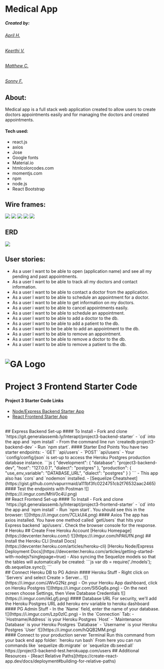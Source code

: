 # Medical App
##### Created by:
###### [April H.](https://git.generalassemb.ly/AprilHickman)
###### [Keerthi V.](https://git.generalassemb.ly/keerthi-vel)
###### [Matthew C.](https://git.generalassemb.ly/MCrawford)
###### [Sonny F.](https://git.generalassemb.ly/SonnyFishback)
## About:
Medical app is a full stack  web application created to allow users to create doctors appointments easily and for managing the  doctors and  created appointments.
#### Tech used:
- react.js
- axios
- Jose
- Google fonts
- Material.io
- htmlcolorcodes.com
- momentjs.com
- npm
- node.js
- React Bootstrap
## Wire frames:
<img src="src/images/appointments-wf.png"></img>
<img src="src/images/doctor-wf.jpg"></img>
<img src="src/images/doctors-wf.png"></img>
<img src="src/images/form-wf.png"></img>
<img src="src/images/navagation-wf.png"></img>
## ERD
<img src="src/images/_ERDiagram.jpg"></img>
## User stories:
 - As a user I want to be able to open (application name) and see all my pending and past   appointments.
- As a user I want to be able to track all my doctors and contact information.
- As a user I want to be able to contact a doctor from the application.
- As a user I want to be able to schedule an appointment for a doctor.
- As a user I want to be able to get information on my doctors.
- As a user i want to be able to cancel appointments easily.
- As a user I want to be able to schedule an appointment.
- As a user I want to be able to add a doctor to the db.
- As a user I want to be able to add a patient to the db.
- As a user I want to be be able to add an appointment to the db.
- As a user I want to be able to remove an appointment.
- As a user I want to be able to remove a doctor to the db.
- As a user I want to be able to remove a patient to the db.
# ![GA Logo](https://ga-dash.s3.amazonaws.com/production/assets/logo-9f88ae6c9c3871690e33280fcf557f33.png) 
# Project 3 Frontend Starter Code
#### Project 3 Starter Code Links
- [Node/Express Backend Starter App](https://git.generalassemb.ly/Interapt/project3-backend-starter)
- [React Frontend Starter App](https://git.generalassemb.ly/Interapt/project3-frontend-starter)
<br>
## Express Backend Set-up
#### To Install
- Fork and clone `https://git.generalassemb.ly/Interapt/project3-backend-starter`
- `cd` into the app and `npm install`
- From the command line run `createdb project3-backend-dev`
- Run `npm start`. 
#### Starter End Points
You have two starter endpoints:
- `GET` `api/users`
- `POST` `api/users`
- Your `config/config/json` is set-up to access the Heroku Postgres production database instance.
```js
{
  "development": {
    "database": "project3-backend-dev",
    "host": "127.0.0.1",
    "dialect": "postgres"
  },
  "production": {
    "use_env_variable": "DATABASE_URL",
    "dialect": "postgres"
  }
}
```
- This app also has `cors` and `nodemon` installed.
- [Sequelize Cheatsheet](https://gist.github.com/vapurrmaid/a111bf3fc0224751cb2f76532aac2465)
#### Test the endpoints with Postman
![](https://i.imgur.com/MhV0c4U.png)
<br>
## React Frontend Set-up
#### To Install
- Fork and clone `https://git.generalassemb.ly/Interapt/project3-frontend-starter`
- `cd` into the app and `npm install`
- Run `npm start`. You should see this in the browser:
![](https://i.imgur.com/7CLkUI4.png)
#### Axios
The app has axios installed. You have one method called `getUsers` that hits your Express backend `api/users`. Check the browser console for the response.
<br>
# Heroku 
## Create Free Heroku Account
[Heroku Homepage](https://devcenter.heroku.com/)
![](https://i.imgur.com/hPAtUfN.png)
## Install the Heroku CLI
[Install Docs](https://devcenter.heroku.com/articles/heroku-cli)
[Heroku Node/Express Deployment Docs](https://devcenter.heroku.com/articles/getting-started-with-nodejs?singlepage=true)
- Also syncing the Sequelize models so that the tables will automatically be created:
```js
var db = require('./models');
db.sequelize.sync();
```
<br>
## Connect Heroku DB to PG Admin
#### Heroku Stuff
- Right click on `Servers` and select Create > Server...
![](https://i.imgur.com/JWvG2Nz.png)
- On your Heroku App dashboard, click on Heroku Postgres
![](https://i.imgur.com/5l5Gq6s.png)
- On the next screen choose Settings, then View Database Credentials
![](https://i.imgur.com/iikLgfj.png)
#### Database URL
For security, we'll add the Heroku Postgres URL add heroku env variable to heroku dashboard
#### PG Admin Stuff
- In the `Name` field, enter the name of your database.
![](https://i.imgur.com/Lzp0zlC.png)
- In the `Connection` Tab:
	- `Hostname/Address` is your Heroku Postgres `Host`
	- `Maintenance Database` is your Heroku Postgres `Database`
	- `Username` is your Heroku Postgres `User`
![](https://i.imgur.com/hQQB2MM.png)
<br>
#### Connect to your production server Terminal
Run this command from your back end app folder: `heroku run bash`
From here you can run commands like `sequelize db:migrate` or `sequelize db:seed:all`
https://project3-backend-test.herokuapp.com/users
## Additional Resources
- [React Relative Paths](https://create-react-app.dev/docs/deployment#building-for-relative-paths)